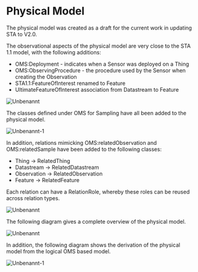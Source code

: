 # Physical Model

The physical model was created as a draft for the current work in updating STA to V2.0.

The observational aspects of the physical model are very close to the STA 1.1 model, with the following additions:
- OMS:Deployment - indicates when a Sensor was deployed on a Thing
- OMS:ObservingProcedure - the procedure used by the Sensor when creating the Observation
- STA1.1:FeatureOfInterest renamed to Feature
- UltimateFeatureOfInterest association from Datastream to Feature

![Unbenannt](https://github.com/opengeospatial/WaterQualityIE/assets/11915304/3ddf5eb0-e7c7-4946-bace-1222769fecf9)

The classes defined under OMS for Sampling have all been added to the physical model.

![Unbenannt-1](https://github.com/opengeospatial/WaterQualityIE/assets/11915304/368f7c71-0734-486a-8548-f5928a85794a)

In addition, relations mimicking OMS:relatedObservation and OMS:relatedSample have been added to the following classes:
- Thing -> RelatedThing
- Datastream -> RelatedDatastream
- Observation -> RelatedObservation
- Feature -> RelatedFeature

Each relation can have a RelationRole, whereby these roles can be reused across relation types.

![Unbenannt](https://github.com/opengeospatial/WaterQualityIE/assets/11915304/2c5b5954-1292-4c54-9588-37e2b5be6e57)

The following diagram gives a complete overview of the physical model.

![Unbenannt](https://github.com/opengeospatial/WaterQualityIE/assets/11915304/929ca764-74d1-4d7e-9bce-7be9e7526f9b)

In addition, the following diagram shows the derivation of the physical model from the logical OMS based model.

![Unbenannt-1](https://github.com/opengeospatial/WaterQualityIE/assets/11915304/b4041d12-fed0-49b9-82c3-5afff4abb98f)
